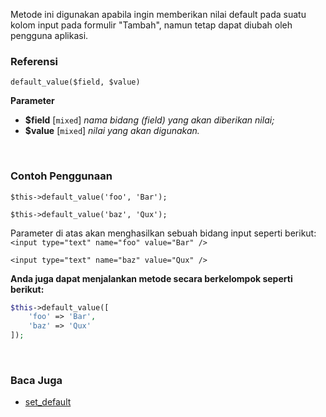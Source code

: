 Metode ini digunakan apabila ingin memberikan nilai default pada suatu kolom input pada formulir "Tambah", namun tetap dapat diubah oleh pengguna aplikasi.

### Referensi
`default_value($field, $value)`

**Parameter**
* **$field** [`mixed`] *nama bidang (field) yang akan diberikan nilai;*
* **$value** [`mixed`] *nilai yang akan digunakan.*

&nbsp;

### Contoh Penggunaan
`$this->default_value('foo', 'Bar');`

`$this->default_value('baz', 'Qux');`

Parameter di atas akan menghasilkan sebuah bidang input seperti berikut:
`<input type="text" name="foo" value="Bar" />`

`<input type="text" name="baz" value="Qux" />`

**Anda juga dapat menjalankan metode secara berkelompok seperti berikut:**
```php
$this->default_value([
    'foo' => 'Bar',
    'baz' => 'Qux'
]);
```

&nbsp;

### Baca Juga
* [set_default](./set_default)
